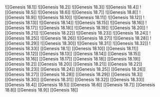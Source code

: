 ![[Genesis 18.1]]
![[Genesis 18.2]]
![[Genesis 18.3]]
![[Genesis 18.4]]
![[Genesis 18.5]]
![[Genesis 18.6]]
![[Genesis 18.7]]
![[Genesis 18.8]]
![[Genesis 18.9]]
![[Genesis 18.10]]
![[Genesis 18.11]]
![[Genesis 18.12]]
![[Genesis 18.13]]
![[Genesis 18.14]]
![[Genesis 18.15]]
![[Genesis 18.16]]
![[Genesis 18.17]]
![[Genesis 18.18]]
![[Genesis 18.19]]
![[Genesis 18.20]]
![[Genesis 18.21]]
![[Genesis 18.22]]
![[Genesis 18.23]]
![[Genesis 18.24]]
![[Genesis 18.25]]
![[Genesis 18.26]]
![[Genesis 18.27]]
![[Genesis 18.28]]
![[Genesis 18.29]]
![[Genesis 18.30]]
![[Genesis 18.31]]
![[Genesis 18.32]]
![[Genesis 18.33]]
[[Genesis 18.1]]
[[Genesis 18.10]]
[[Genesis 18.11]]
[[Genesis 18.12]]
[[Genesis 18.13]]
[[Genesis 18.14]]
[[Genesis 18.15]]
[[Genesis 18.16]]
[[Genesis 18.17]]
[[Genesis 18.18]]
[[Genesis 18.19]]
[[Genesis 18.2]]
[[Genesis 18.20]]
[[Genesis 18.21]]
[[Genesis 18.22]]
[[Genesis 18.23]]
[[Genesis 18.24]]
[[Genesis 18.25]]
[[Genesis 18.26]]
[[Genesis 18.27]]
[[Genesis 18.28]]
[[Genesis 18.29]]
[[Genesis 18.3]]
[[Genesis 18.30]]
[[Genesis 18.31]]
[[Genesis 18.32]]
[[Genesis 18.33]]
[[Genesis 18.4]]
[[Genesis 18.5]]
[[Genesis 18.6]]
[[Genesis 18.7]]
[[Genesis 18.8]]
[[Genesis 18.9]]
[[Genesis 18]]
